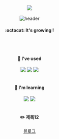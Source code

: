 <div align="center"> 

<img src="스크린샷 2023-11-12 오후 10.17.56.png">

![header](https://capsule-render.vercel.app/api?type=cylinder&color=F28500&height=100&section=header&text=gtaegyung&fontColor=ffffff&fontSize=35&animation=fadeIn&fontAlignY=55&desc=%20&descAlignY=62&descAlign=62)
  
####  :octocat: It's growing !

  
 <br/>
 <br/>
  
####  :deciduous_tree: I've used
<img src="https://img.shields.io/badge/JAVA-007396?style=for-the-badge&logo=Java&logoColor=white">
<img src="https://img.shields.io/badge/Spring-6DB33F?style=for-the-badge&logo=Spring&logoColor=white">
<img src="https://img.shields.io/badge/github-181717?style=for-the-badge&logo=github&logoColor=white">
 
   <br/>
   <br/>

####  :school_satchel: I'm learning
<img src="https://img.shields.io/badge/MySQL-4479A1?style=for-the-badge&logo=MySQL&logoColor=white">
<img src="https://img.shields.io/badge/aws-232F3E?style=for-the-badge&logo=Amazon aws&logoColor=white">
   
   <br/>
   <br/>
   
####  :pencil2: 제목12 
[블로그](https://taeging.tistory.com/)

    

</div>
